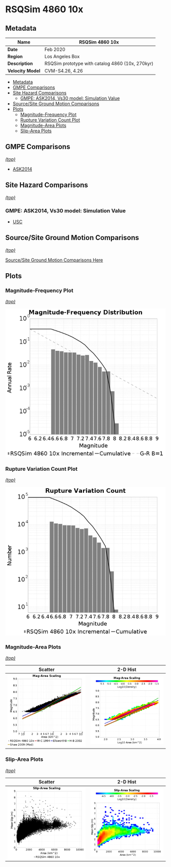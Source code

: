 # RSQSim 4860 10x
## Metadata
| **Name** | RSQSim 4860 10x |
|-----|-----|
| **Date** | Feb 2020 |
| **Region** | Los Angeles Box |
| **Description** | RSQSim prototype with catalog 4860 (10x, 270kyr) |
| **Velocity Model** | CVM-S4.26, 4.26 |

* [Metadata](#metadata)
* [GMPE Comparisons](#gmpe-comparisons)
* [Site Hazard Comparisons](#site-hazard-comparisons)
  * [GMPE: ASK2014, Vs30 model: Simulation Value](#gmpe-ask2014-vs30-model-simulation-value)
* [Source/Site Ground Motion Comparisons](source_site_comparisons_Vs30Simulation/)
* [Plots](#plots)
  * [Magnitude-Frequency Plot](#magnitude-frequency-plot)
  * [Rupture Variation Count Plot](#rupture-variation-count-plot)
  * [Magnitude-Area Plots](#magnitude-area-plots)
  * [Slip-Area Plots](#slip-area-plots)

## GMPE Comparisons
*[(top)](#rsqsim-4860-10x)*

* [ASK2014](gmpe_comparisons_ASK2014_Vs30Simulation/)

## Site Hazard Comparisons
*[(top)](#rsqsim-4860-10x)*

### GMPE: ASK2014, Vs30 model: Simulation Value

* [USC](site_hazard_USC_ASK2014_Vs30Simulation/)

## Source/Site Ground Motion Comparisons
*[(top)](#rsqsim-4860-10x)*

[Source/Site Ground Motion Comparisons Here](source_site_comparisons_Vs30Simulation/)

## Plots
### Magnitude-Frequency Plot
*[(top)](#rsqsim-4860-10x)*

![MFD](resources/mfd.png)
### Rupture Variation Count Plot
*[(top)](#rsqsim-4860-10x)*

![RV Count](resources/rv_count.png)
### Magnitude-Area Plots
*[(top)](#rsqsim-4860-10x)*

| Scatter | 2-D Hist |
|-----|-----|
| ![MFD Scatter](resources/mag_area.png) | ![MFD Hist](resources/mag_area_hist2D.png) |
### Slip-Area Plots
*[(top)](#rsqsim-4860-10x)*

| Scatter | 2-D Hist |
|-----|-----|
| ![Slip Scatter](resources/slip_area.png) | ![Slip Hist](resources/slip_area_hist2D.png) |
